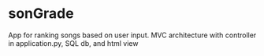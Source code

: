 # sonGrade
App for ranking songs based on user input.
MVC architecture with controller in application.py, SQL db, and html view

